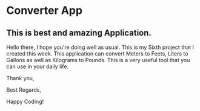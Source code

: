 # Converter App
## This is best and amazing Application. 



Hello there,
I hope you're doing well as usual. This is my Sixth project that I created this week. 
This application can convert Meters to Feets, Liters to Gallons as well as Kilograms to Pounds. 
This is a very useful tool that you can use in your daily life.





Thank you,

Best Regards,

Happy Coding!
